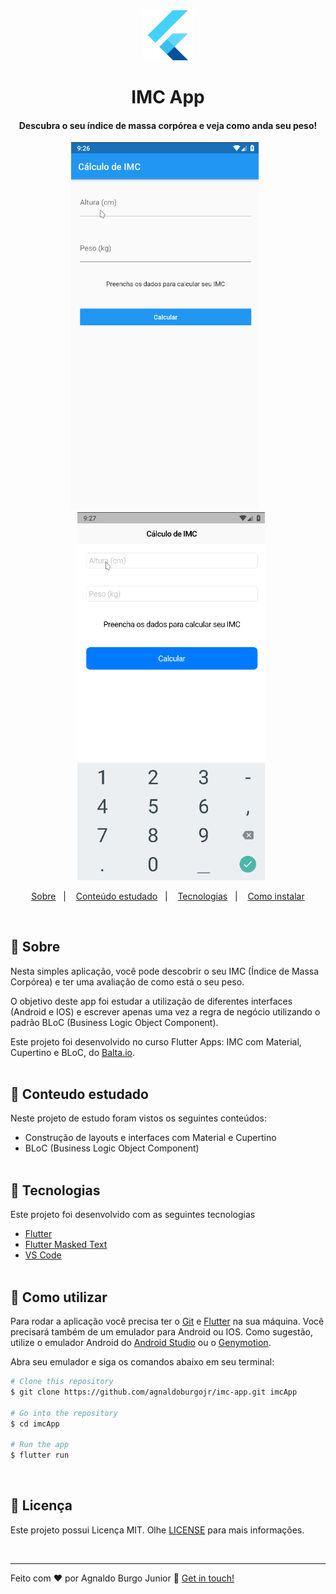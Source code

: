 <div align="center" >
  <img alt="Flutter Logo" src="./github/flutter.png" width='80px'>
</div>
<h1 align="center" >
    IMC App
</h1>

<h4 align="center">
  Descubra o seu índice de massa corpórea e veja como anda seu peso!
</h4>
<div align="center" >
  <img alt="Project demo dark" src="./github/imc-android.gif" width='300px' style="margin-right:10px">

  <img alt="Project demo light" src="./github/imc-ios.gif" width='300px' style="margin-left:10px">
</div>

<p align="center">
  <a href="#large_blue_diamond-sobre">Sobre</a>&nbsp;&nbsp;&nbsp;|&nbsp;&nbsp;&nbsp;
  <a href="#large_blue_diamond-conteudo-estudado">Conteúdo estudado</a>&nbsp;&nbsp;&nbsp;|&nbsp;&nbsp;&nbsp;
  <a href="#large_blue_diamond-tecnologias">Tecnologias</a>&nbsp;&nbsp;&nbsp;|&nbsp;&nbsp;&nbsp;
  <a href="#large_blue_diamond-como-utilizar">Como instalar</a>
</p>
<br/>

## :large_blue_diamond: Sobre

Nesta simples aplicação, você pode descobrir o seu IMC (Índice de Massa Corpórea) e ter uma avaliação de como está o seu peso.

O objetivo deste app foi estudar a utilização de diferentes interfaces (Android e IOS) e escrever apenas uma vez a regra de negócio utilizando o padrão BLoC (Business Logic Object Component).

Este projeto foi desenvolvido no curso Flutter Apps: IMC com Material, Cupertino e BLoC, do [Balta.io](https://balta.io/).
<br/>
<br/>

## :large_blue_diamond: Conteudo estudado

Neste projeto de estudo foram vistos os seguintes conteúdos:

- Construção de layouts e interfaces com Material e Cupertino
- BLoC (Business Logic Object Component)
  <br/>
  <br/>

## :large_blue_diamond: Tecnologias

Este projeto foi desenvolvido com as seguintes tecnologias

- [Flutter](https://flutter.dev/)
- [Flutter Masked Text](https://pub.dev/packages/flutter_masked_text)
- [VS Code][vc]
  <br/>
  <br/>

## :large_blue_diamond: Como utilizar

Para rodar a aplicação você precisa ter o [Git](https://git-scm.com) e [Flutter](https://flutter.dev/) na sua máquina. Você precisará também de um emulador para Android ou IOS.
Como sugestão, utilize o emulador Android do [Android Studio](https://developer.android.com/studio) ou o [Genymotion](https://www.genymotion.com/).

Abra seu emulador e siga os comandos abaixo em seu terminal:

```bash
# Clone this repository
$ git clone https://github.com/agnaldoburgojr/imc-app.git imcApp

# Go into the repository
$ cd imcApp

# Run the app
$ flutter run
```

<br/>

## :large_blue_diamond: Licença

Este projeto possui Licença MIT. Olhe [LICENSE](https://github.com/agnaldoburgojr/imc-app/blob/master/LICENCE) para mais informações.

<br/>

---

Feito com ♥ por Agnaldo Burgo Junior :wave: [Get in touch!](https://www.linkedin.com/in/agnaldo-burgo-junior/)

[vc]: https://code.visualstudio.com/
